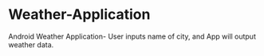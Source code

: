 # Weather-Application
Android Weather Application- User inputs name of city, and App will output weather data.
